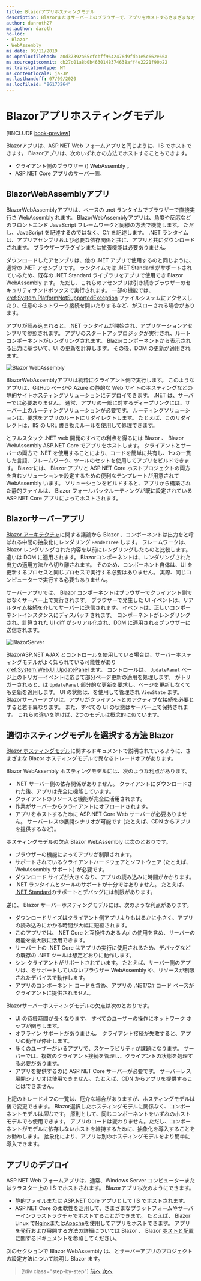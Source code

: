 ```yaml
---
title: Blazorアプリホスティングモデル
description: Blazorまたはサーバー上のブラウザーで、アプリをホストするさまざまな方法について説明し WebAssembly ます。
author: danroth27
ms.author: daroth
no-loc:
- Blazor
- WebAssembly
ms.date: 09/11/2019
ms.openlocfilehash: a0d37392a65cfcbff9642476d9fdb1e5c662e66a
ms.sourcegitcommit: cb27c01a8b0b4630148374638aff4e2221f90b22
ms.translationtype: MT
ms.contentlocale: ja-JP
ms.lasthandoff: 07/09/2020
ms.locfileid: "86173264"
---
```

# <a name="blazor-app-hosting-models"></a>Blazorアプリホスティングモデル

[!INCLUDE [book-preview](../../../includes/book-preview.md)]

Blazorアプリは、ASP.NET Web フォームアプリと同じように、IIS でホストできます。 Blazorアプリは、次のいずれかの方法でホストすることもできます。

- クライアント側のブラウザー () WebAssembly 。
- ASP.NET Core アプリのサーバー側。

## <a name="blazor-webassembly-apps"></a>BlazorWebAssemblyアプリ

BlazorWebAssemblyアプリは、ベースの .net ランタイムでブラウザーで直接実行さ WebAssembly れます。 BlazorWebAssemblyアプリは、角度や反応などのフロントエンド JavaScript フレームワークと同様の方法で機能します。 ただし、JavaScript を記述するのではなく、C# を記述します。 .NET ランタイムは、アプリアセンブリおよび必要な依存関係と共に、アプリと共にダウンロードされます。 ブラウザープラグインまたは拡張機能は必要ありません。

ダウンロードしたアセンブリは、他の .NET アプリで使用するのと同じように、通常の .NET アセンブリです。 ランタイムでは .NET Standard がサポートされているため、既存の .NET Standard ライブラリをアプリで使用でき Blazor WebAssembly ます。 ただし、これらのアセンブリは引き続きブラウザーのセキュリティサンドボックスで実行されます。 一部の機能では、 <xref:System.PlatformNotSupportedException> ファイルシステムにアクセスしたり、任意のネットワーク接続を開いたりするなど、がスローされる場合があります。

アプリが読み込まれると、.NET ランタイムが開始され、アプリケーションアセンブリで参照されます。 アプリのスタートアップロジックが実行され、ルートコンポーネントがレンダリングされます。 Blazorコンポーネントから表示される出力に基づいて、UI の更新を計算します。 その後、DOM の更新が適用されます。

![Blazor WebAssembly](media/hosting-models/blazor-webassembly.png)

BlazorWebAssemblyアプリは純粋にクライアント側で実行します。 このようなアプリは、GitHub ページや Azure の静的な Web サイトのホスティングなどの静的サイトホスティングソリューションにデプロイできます。 .NET は、サーバーでは必要ありません。 通常、アプリの一部に対するディープリンクには、サーバー上のルーティングソリューションが必要です。 ルーティングソリューションは、要求をアプリのルートにリダイレクトします。 たとえば、このリダイレクトは、IIS の URL 書き換えルールを使用して処理できます。

とフルスタック .NET web 開発のすべての利点を得るには Blazor 、 Blazor WebAssembly ASP.NET Core でアプリをホストします。 クライアントとサーバーの両方で .NET を使用することにより、コードを簡単に共有し、1つの一貫した言語、フレームワーク、ツールのセットを使用してアプリをビルドできます。 Blazorには、 Blazor アプリと ASP.NET Core ホストプロジェクトの両方を含むソリューションを設定するための便利なテンプレートが用意されて WebAssembly います。 ソリューションをビルドすると、アプリから構築された静的ファイルは、 Blazor フォールバックルーティングが既に設定されている ASP.NET Core アプリによってホストされます。

## <a name="blazor-server-apps"></a>Blazorサーバーアプリ

[ Blazor アーキテクチャ](architecture-comparison.md#blazor)に関する議論から Blazor 、コンポーネントは出力をと呼ばれる中間の抽象化にレンダリング `RenderTree` します。 フレームワークは、 Blazor レンダリングされた内容を以前にレンダリングしたものと比較します。 違いは DOM に適用されます。 Blazorコンポーネントは、レンダリングされた出力の適用方法から切り離されます。 そのため、コンポーネント自体は、UI を更新するプロセスと同じプロセスで実行する必要はありません。 実際、同じコンピューターで実行する必要もありません。

サーバーアプリでは、 Blazor コンポーネントはブラウザーでクライアント側ではなくサーバー上で実行されます。 ブラウザーで発生した UI イベントは、リアルタイム接続を介してサーバーに送信されます。 イベントは、正しいコンポーネントインスタンスにディスパッチされます。 コンポーネントがレンダリングされ、計算された UI diff がシリアル化され、DOM に適用されるブラウザーに送信されます。

![BlazorServer](media/hosting-models/blazor-server.png)

BlazorASP.NET AJAX とコントロールを使用している場合は、サーバーホスティングモデルがよく知られている可能性があり <xref:System.Web.UI.UpdatePanel> ます。 コントロールは、 `UpdatePanel` ページ上のトリガーイベントに応じて部分ページ更新の適用を処理します。 がトリガーされると、は `UpdatePanel` 部分的な更新を要求し、ページを更新しなくても更新を適用します。 UI の状態は、を使用して管理され `ViewState` ます。 Blazorサーバーアプリは、アプリがクライアントとのアクティブな接続を必要とすると若干異なります。 また、すべての UI の状態はサーバー上で保持されます。 これらの違いを除けば、2つのモデルは概念的に似ています。

## <a name="how-to-choose-the-right-blazor-hosting-model"></a>適切ホスティングモデルを選択する方法 Blazor

[ Blazor ホスティングモデル](/aspnet/core/blazor/hosting-models)に関するドキュメントで説明されているように、さまざまな Blazor ホスティングモデルで異なるトレードオフがあります。

Blazor WebAssembly ホスティングモデルには、次のような利点があります。

- .NET サーバー側の依存関係がありません。 クライアントにダウンロードされた後、アプリは完全に機能しています。
- クライアントのリソースと機能が完全に活用されます。
- 作業がサーバーからクライアントにオフロードされます。
- アプリをホストするために ASP.NET Core Web サーバーが必要ありません。 サーバーレスの展開シナリオが可能です (たとえば、CDN からアプリを提供するなど)。

ホスティングモデルの欠点 Blazor WebAssembly は次のとおりです。

- ブラウザーの機能によってアプリが制限されます。
- サポートされているクライアントハードウェアとソフトウェア (たとえば、 WebAssembly サポート) が必要です。
- ダウンロード サイズが大きくなり、アプリの読み込みに時間がかかります。
- .NET ランタイムとツールのサポートが十分ではありません。 たとえば、 [.NET Standard](../../standard/net-standard.md)のサポートとデバッグには制限があります。

逆に、 Blazor サーバーホスティングモデルには、次のような利点があります。

- ダウンロードサイズはクライアント側アプリよりもはるかに小さく、アプリの読み込みにかかる時間が大幅に短縮されます。
- このアプリでは、.NET Core と互換性のある Api の使用を含め、サーバーの機能を最大限に活用できます。
- サーバー上の .NET Core はアプリの実行に使用されるため、デバッグなどの既存の .NET ツールは想定どおりに動作します。
- シン クライアントがサポートされています。 たとえば、サーバー側のアプリは、をサポートしていないブラウザー WebAssembly や、リソースが制限されたデバイスで動作します。
- アプリのコンポーネント コードを含め、アプリの .NET/C# コード ベースがクライアントに提供されません。

Blazorサーバーホスティングモデルの欠点は次のとおりです。

- UI の待機時間が長くなります。 すべてのユーザーの操作にネットワーク ホップが関与します。
- オフライン サポートがありません。 クライアント接続が失敗すると、アプリの動作が停止します。
- 多くのユーザーがいるアプリで、スケーラビリティが課題になります。 サーバーでは、複数のクライアント接続を管理し、クライアントの状態を処理する必要があります。
- アプリを提供するのに ASP.NET Core サーバーが必要です。 サーバーレス展開シナリオは使用できません。 たとえば、CDN からアプリを提供することはできません。

上記のトレードオフの一覧は、厄介な場合がありますが、ホスティングモデルは後で変更できます。 Blazor選択したホスティングモデルに関係なく、コンポーネントモデルは*同じ*です。 原則として、同じコンポーネントをいずれのホストモデルでも使用できます。 アプリのコードは変わりません。ただし、コンポーネントがモデルに依存しないホストを維持するために、抽象化を導入することをお勧めします。 抽象化により、アプリは別のホスティングモデルをより簡単に導入できます。

## <a name="deploy-your-app"></a>アプリのデプロイ

ASP.NET Web フォームアプリは、通常、Windows Server コンピューターまたはクラスター上の IIS でホストされます。 Blazorアプリも次のようにできます。

- 静的ファイルまたは ASP.NET Core アプリとして IIS でホストされます。
- ASP.NET Core の柔軟性を活用して、さまざまなプラットフォームやサーバーインフラストラクチャでホストすることができます。 たとえば、 Blazor Linux で[Nginx](/aspnet/core/host-and-deploy/linux-nginx)または[Apache](/aspnet/core/host-and-deploy/linux-apache)を使用してアプリをホストできます。 アプリを発行および展開する方法の詳細については Blazor 、 Blazor [ホストと配置](/aspnet/core/host-and-deploy/blazor/)に関するドキュメントを参照してください。

次のセクションで Blazor WebAssembly は、とサーバーアプリのプロジェクトの設定方法について説明し Blazor ます。

>[!div class="step-by-step"]
>[前へ](architecture-comparison.md)
>[次へ](project-structure.md)
